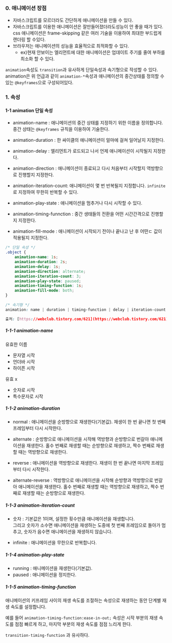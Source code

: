 ### 0. 애니메이션 장점

- 자바스크립트를 모르더라도 간단하게 애니메이션을 만들 수 있다.
- 자바스크립트를 이용한 애니메이션은 잘만들어졌더라도성능이 안 좋을 때가 있다.  css 애니메이션은 frame-skipping 같은 여러 기술을 이용하여 최대한 부드럽게 랜더링 할 수있다.
- 브라우저는 애니메이션의 성능을 효율적으로 최적화할 수 있다.
	- ex)현재 안보이는 엘리먼트에 대한 애니메이션은 업데이트 주기를 줄여 부하를 최소화 할 수 있다.

`animation`속성도 `transition`과 유사하게 단일속성과 속기형으로 작성할 수 있다.
animation은 위 언급과 같이 `animation-*`속성과 애니메이션의 중간상태를 정의할 수 있는 `@keyframes`으로 구성되어있다.


### 1. 속성
#### 1-1 animation 단일 속성

- animation-name : 애니메이션의 중간 상태를 지정하기 위한 이름을 정의합니다. 중간 상태는 `@keyframes` 규칙을 이용하여 기술한다.

- animation-duration : 한 싸이클의 애니메이션이 얼마에 걸쳐 일어날지 지정한다.

- animation-delay : 엘리먼트가 로드되고 나서 언제 애니메이션이 시작될지 지정한다.

- animation-direction : 애니메이션이 종료되고 다시 처음부터 시작할지 역방향으로 진행할지 지정한다.

- animation-iteration-count: 애니메이션이 몇 번 반복될지 지정합니다. `infinite` 로 지정하여 무한히 반복할 수 있다.

- animation-play-state : 애니메이션을 멈추거나 다시 시작할 수 있다.

- animation-timing-funnction : 중간 생태들의 전환을 어떤 시간간격으로 진행할지 지정한다.

- animation-fill-mode : 애니메이션이 시작되기 전이나 끝나고 난 후 어떤ㄷ 값이 적용될지 지정한다.

```css
/* 단일 속성 */
.object {
    animation-name: 1s;
    animation-duration: 2s;
    animation-delay: 1s;
    animation-direction: alternate;
    animation-iteration-count: 3;
    animation-play-state: paused;
    animation-timing-function: 1s;
    animation-fill-mode: both;
}
    
/* 속기형 */
animation: name | duration | timing-function | delay | iteration-count | direction | fill-mode | play-state> [,...];

출처: [https://webclub.tistory.com/621](https://webclub.tistory.com/621) [Web Club:티스토리]
```

##### 1-1-1 animation-name
유효한 이름
- 문자열 시작
- 언더바 시작
- 하이픈 시작

유효 x
- 숫자로 시작
- 특수문자로 시작



##### 1-1-2 animation-duration
- normal : 애니메이션을 순방향으로 재생한다(기본값). 재생이 한 번 끝나면 첫 번째 프레임부터 다시 시작한다.
        
 - alternate : 순방향으로 애니메이션을 시작해 역방향과 순방향으로 번갈아 애니메이션을 재생한다. 홀수 번째로 재생할 때는 순방향으로 재생하고, 짝수 번째로 재생할 때는 역방향으로 재생한다.
            
 - reverse : 애니메이션을 역방향으로 재생한다. 재생이 한 번 끝나면 마지막 프레임부터 다시 시작한다.

 - alternate-reverse : 역방향으로 애니메이션을 시작해 순방향과 역방향으로 번갈아 애니메이션을 재생한다. 홀수 번째로 재생할 때는 역방향으로 재생하고, 짝수 번째로 재생할 때는 순방향으로 재생한다.

##### 1-1-3 animation-iteration-count

- 숫자 : 기본값은 1이며, 설정한 횟수만큼 애니메이션을 재생합니다.   
     그리고 숫자가 소수면 애니메이션을 재생하는 도중에 첫 번째 프레임으로 돌아가 멈추고, 숫자가 음수면 애니메이션을 재생하지 않습니다.

 - infinite : 애니메이션을 무한으로 반복합니다.


##### 1-1-4 animation-play-state
- running : 애니메이션을 재생한다(기본값).
- paused : 애니메이션을 정지한다.





##### 1-1-5 animation-timing-function

애니메이션의 키프레임 사이의 재생 속도를 조절하는 속성으로 재생하는 동안 단계별 재생 속도를 설정합니다.

예를 들어 `animation-timing-function:ease-in-out;` 속성은 시작 부분의 재생 속도를 점점 빠르게 하고, 마지막 부분의 재생 속도를 점점 느리게 한다.

`transition-timing-function` 과 유사하다.






